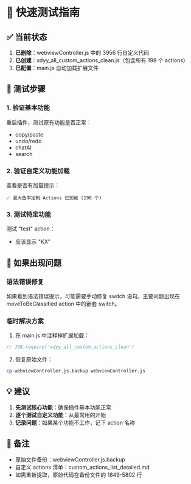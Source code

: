 # 🚀 快速测试指南

## ✅ 当前状态

1. **已删除**：webviewController.js 中的 3956 行自定义代码
2. **已创建**：xdyy_all_custom_actions_clean.js（包含所有 198 个 actions）
3. **已配置**：main.js 自动加载扩展文件

## 🧪 测试步骤

### 1. 验证基本功能
重启插件，测试原有功能是否正常：
- copy/paste
- undo/redo  
- chatAI
- search

### 2. 验证自定义功能加载
查看是否有加载提示：
```
✅ 夏大鱼羊定制 Actions 已加载 (198 个)
```

### 3. 测试特定功能
测试 "test" action：
- 应该显示 "KX"

## 🚨 如果出现问题

### 语法错误修复
如果看到语法错误提示，可能需要手动修复 switch 语句。主要问题出现在 moveToBeClassified action 中的嵌套 switch。

### 临时解决方案
1. 在 main.js 中注释掉扩展加载：
```javascript
// JSB.require('xdyy_all_custom_actions_clean')
```

2. 恢复原始文件：
```bash
cp webviewController.js.backup webviewController.js
```

## 💡 建议

1. **先测试核心功能**：确保插件基本功能正常
2. **逐个测试自定义功能**：从最常用的开始
3. **记录问题**：如果某个功能不工作，记下 action 名称

## 📝 备注

- 原始文件备份：webviewController.js.backup
- 自定义 actions 清单：custom_actions_list_detailed.md
- 如需重新提取，原始代码在备份文件的 1849-5802 行